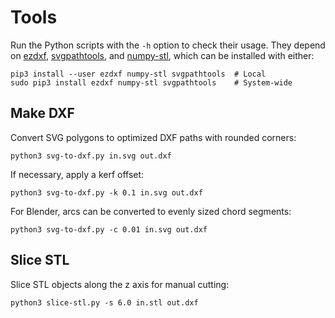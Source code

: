 Tools
=====

Run the Python scripts with the `-h` option to check their usage.
They depend on [ezdxf], [svgpathtools], and [numpy-stl], which can
be installed with either:

	pip3 install --user ezdxf numpy-stl svgpathtools  # Local
	sudo pip3 install ezdxf numpy-stl svgpathtools    # System-wide

[ezdxf]: https://github.com/mozman/ezdxf
[numpy-stl]: https://github.com/WoLpH/numpy-stl
[svgpathtools]: https://github.com/mathandy/svgpathtools


Make DXF
--------

Convert SVG polygons to optimized DXF paths with rounded corners:

	python3 svg-to-dxf.py in.svg out.dxf

If necessary, apply a kerf offset:

	python3 svg-to-dxf.py -k 0.1 in.svg out.dxf

For Blender, arcs can be converted to evenly sized chord segments:

	python3 svg-to-dxf.py -c 0.01 in.svg out.dxf


Slice STL
---------

Slice STL objects along the z axis for manual cutting:

	python3 slice-stl.py -s 6.0 in.stl out.dxf
